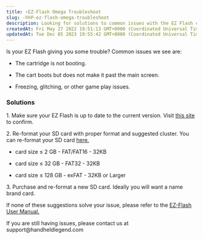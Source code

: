 ```yaml
---
title: ⚡EZ-Flash Omega Troubleshoot
slug: -hhP-ez-flash-omega-troubleshoot
description: Looking for solutions to common issues with the EZ Flash cartridge? This document has got you covered! Learn how to tackle booting problems, freezing or glitching during gameplay, and getting stuck at the main screen. Find out recommended solutions such a
createdAt: Fri May 27 2022 19:51:13 GMT+0000 (Coordinated Universal Time)
updatedAt: Tue Dec 05 2023 19:55:42 GMT+0000 (Coordinated Universal Time)
---
```


Is your EZ Flash giving you some trouble? Common issues we see are:

*   The cartridge is not booting.

*   The cart boots but does not make it past the main screen.

*   Freezing, glitching, or other game play issues.


### &#xD;Solutions

1\. Make sure your EZ Flash is up to date to the current version. Visit [this site ](https://www.ezflash.cn/download/)to confirm.


2\. Re-format your SD card with proper format and suggested cluster. You can re-format your SD card [here.](https://www.sdcard.org/downloads/formatter/)

*   card size ≤ 2 GB - FAT/FAT16 - 32KB

*   card size ≤ 32 GB - FAT32 - 32KB

*   card size ≤ 128 GB - exFAT - 32KB or Larger

3\. Purchase and re-format a new SD card. Ideally you will want a name brand card.


If none of these suggestions solve your issue, please refer to the [EZ-Flash User Manual.](https://www.ezflash.cn/omega.html#toc_3)

If you are still having issues, please contact us at support\@handheldlegend.com





